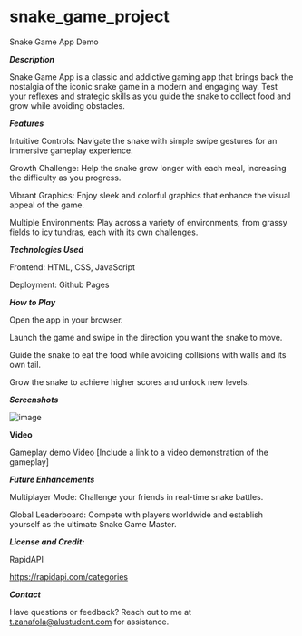# **snake_game_project**
Snake Game App Demo

_**Description**_


Snake Game App is a classic and addictive gaming app that brings back the nostalgia of the iconic snake game in a modern and engaging way. Test your reflexes and strategic skills as you guide the snake to collect food and grow while avoiding obstacles.

_**Features**_


Intuitive Controls: Navigate the snake with simple swipe gestures for an immersive gameplay experience.

Growth Challenge: Help the snake grow longer with each meal, increasing the difficulty as you progress.

Vibrant Graphics: Enjoy sleek and colorful graphics that enhance the visual appeal of the game.

Multiple Environments: Play across a variety of environments, from grassy fields to icy tundras, each with its own challenges.

_**Technologies Used**_


Frontend: HTML, CSS, JavaScript

Deployment: Github Pages

_**How to Play**_


Open the app in your browser.

Launch the game and swipe in the direction you want the snake to move.

Guide the snake to eat the food while avoiding collisions with walls and its own tail.

Grow the snake to achieve higher scores and unlock new levels.

_**Screenshots**_


![image](https://github.com/tesfahunfola/Playing-Around-with-APIs/assets/122350783/e46e7758-6e65-4d73-ab45-f33cbfaac9d6)




**Video**


Gameplay demo Video
[Include a link to a video demonstration of the gameplay]

_**Future Enhancements**_


Multiplayer Mode: Challenge your friends in real-time snake battles.

Global Leaderboard: Compete with players worldwide and establish yourself as the ultimate Snake Game Master.


_**License and Credit:**_


RapidAPI

https://rapidapi.com/categories

**_Contact_**


Have questions or feedback? Reach out to me at t.zanafola@alustudent.com for assistance.
